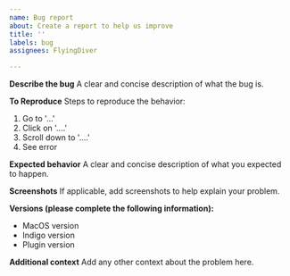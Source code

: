 ```yaml
---
name: Bug report
about: Create a report to help us improve
title: ''
labels: bug
assignees: FlyingDiver

---
```


**Describe the bug**
A clear and concise description of what the bug is.

**To Reproduce**
Steps to reproduce the behavior:
1. Go to '...'
2. Click on '....'
3. Scroll down to '....'
4. See error

**Expected behavior**
A clear and concise description of what you expected to happen.

**Screenshots**
If applicable, add screenshots to help explain your problem.

**Versions (please complete the following information):**
 - MacOS version
 - Indigo version
 - Plugin version

**Additional context**
Add any other context about the problem here.
